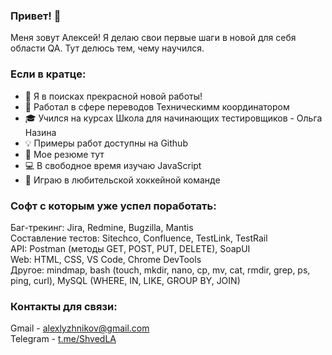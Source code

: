 ### Привет! 👋
Меня зовут Алексей!
Я делаю свои первые шаги в новой для себя области QA.
Тут делюсь тем, чему научился.

### Если в кратце:
- 🌱 Я в поисках прекрасной новой работы!
- 📘 Работал в сфере переводов Техническимм координатором
- 🎓 Учился на курсах Школа для начинающих тестировщиков - Ольга Назина
- 💡 Примеры работ доступны на Github
- 📄 Мое резюме тут
- 💻 В свободное время изучаю JavaScript
- 🏒 Играю в любительской хоккейной команде


### Софт с которым уже успел поработать:  
Баг-трекинг: Jira, Redmine, Bugzilla, Mantis  
Составление тестов: Sitechco, Confluence, TestLink, TestRail  
API: Postman (методы GET, POST, PUT, DELETE), SoapUI  
Web: HTML, CSS, VS Code, Chrome DevTools  
Другое: mindmap, bash (touch, mkdir, nano, cp, mv, cat, rmdir, grep, ps, ping, curl), MySQL (WHERE, IN, LIKE, GROUP BY, JOIN)  

### Контакты для связи:  
Gmail - alexlyzhnikov@gmail.com  
Telegram - [t.me/ShvedLA ](https://t.me/ShvedLA) 


<!--
**alexlyzhnikov/alexlyzhnikov** is a ✨ _special_ ✨ repository because its `README.md` (this file) appears on your GitHub profile.
-->
